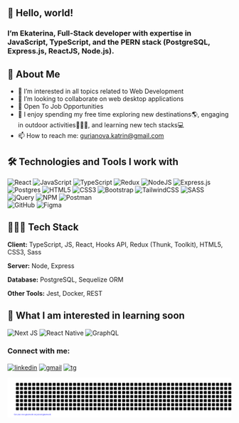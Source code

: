 ## 👋 Hello, world! 
### I’m Ekaterina, Full-Stack developer with expertise in JavaScript, TypeScript, and the PERN stack (PostgreSQL, Express.js, ReactJS, Node.js).
##  🚀 About Me 

- 👀 I’m interested in all topics related to Web Development
- 💞️ I’m looking to collaborate on web desktop applications
- 💼 Open To Job Opportunities
- 🌱 I enjoy spending my free time exploring new destinations🌎, engaging in outdoor activities🤸🏻‍♀️, and learning new tech stacks💻
- 📫 How to reach me: gurianova.katrin@gmail.com

## 🛠 Technologies and Tools I work with

![React](https://img.shields.io/badge/react-black.svg?style=for-the-badge&logo=react&logoColor=%2361DAFB)
![JavaScript](https://img.shields.io/badge/javascript-%23323330.svg?style=for-the-badge&logo=javascript&logoColor=%23F7DF1E)
![TypeScript](https://img.shields.io/badge/typescript-%23007ACC.svg?style=for-the-badge&logo=typescript&logoColor=white)
![Redux](https://img.shields.io/badge/redux-%23593d88.svg?style=for-the-badge&logo=redux&logoColor=white)
![NodeJS](https://img.shields.io/badge/node.js-6DA55F?style=for-the-badge&logo=node.js&logoColor=white)
![Express.js](https://img.shields.io/badge/express.js-%23404d59.svg?style=for-the-badge&logo=express&logoColor=%2361DAFB)
![Postgres](https://img.shields.io/badge/postgres-%23316192.svg?style=for-the-badge&logo=postgresql&logoColor=white)
![HTML5](https://img.shields.io/badge/html5-%23E34F36.svg?style=for-the-badge&logo=html5&logoColor=black)
![CSS3](https://img.shields.io/badge/css3-grey.svg?style=for-the-badge&logo=css3&logoColor=blue)
![Bootstrap](https://img.shields.io/badge/bootstrap-%23563D7C.svg?style=for-the-badge&logo=bootstrap&logoColor=white)
![TailwindCSS](https://img.shields.io/badge/tailwindcss-%2338B2AC.svg?style=for-the-badge&logo=tailwind-css&logoColor=white)
![SASS](https://img.shields.io/badge/SASS-hotpink.svg?style=for-the-badge&logo=SASS&logoColor=white)
![jQuery](https://img.shields.io/badge/jquery-%230769AD.svg?style=for-the-badge&logo=jquery&logoColor=white)
![NPM](https://img.shields.io/badge/NPM-%23000000.svg?style=for-the-badge&logo=npm&logoColor=white)
![Postman](https://img.shields.io/badge/Postman-FF6C37?style=for-the-badge&logo=postman&logoColor=white)\
![GitHub](https://img.shields.io/badge/Github_Pages-%23121011.svg?style=for-the-badge&logo=github&logoColor=white)
![Figma](https://img.shields.io/badge/figma-%23F24E1E.svg?style=for-the-badge&logo=figma&logoColor=white)

## 👩🏻‍💻 Tech Stack

**Client:** TypeScript, JS, React, Hooks API, Redux (Thunk, Toolkit), HTML5, CSS3, Sass

**Server:** Node, Express

**Database:** PostgreSQL, Sequelize ORM

**Other Tools:** Jest, Docker, REST



## 👾 What I am interested in learning soon
![Next JS](https://img.shields.io/badge/Next-black?style=for-the-badge&logo=next.js&logoColor=white)
![React Native](https://img.shields.io/badge/react_native-%2320232a.svg?style=for-the-badge&logo=react&logoColor=%2361DAFB)
![GraphQL](https://img.shields.io/badge/-GraphQL-E10098?style=for-the-badge&logo=graphql&logoColor=white)

### Connect with me:
<p>
<a href="https://www.linkedin.com/in/ekaterina-gurianova/" target="blank"><img align="center" src="https://www.svgrepo.com/show/35519/linkedin-logo.svg" alt="linkedin" height="30" width="40" /></a>
    <a href="gurianova.katrin@gmail.com" target="blank"><img align="center" src="https://www.svgrepo.com/show/444193/brand-google-gmail.svg" alt="gmail" height="40" width="40" /></a>
  <a href="https://t.me/k3ttrin" target="blank"><img align="center" src="https://www.svgrepo.com/show/204357/telegram.svg" alt="tg" height="35" width="40" /></a>
</p>

![gitartwork](gitartwork.svg)


<!---
k3rina/k3rina is a ✨ special ✨ repository because its `README.md` (this file) appears on your GitHub profile.
You can click the Preview link to take a look at your changes.
--->
